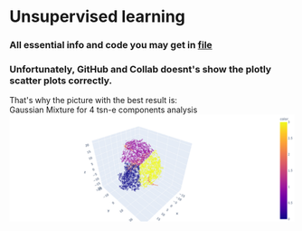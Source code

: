 # Unsupervised learning

### All essential info and code you may get in [file](unsupervised_learning_upd_2_1k.ipynb)

### Unfortunately, GitHub and Collab doesnt's show the plotly scatter plots correctly.<br>
That's why the picture with the best result is:<br>
Gaussian Mixture for 4 tsn-e components analysis
![3D scatter plot](best_result_plot.png)
